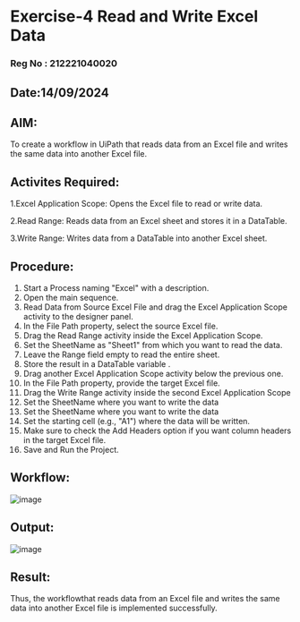 # Exercise-4 Read and Write Excel Data

### Reg No : 212221040020
## Date:14/09/2024

## AIM: 
 To create a workflow in UiPath that reads data from an Excel file and writes the same data into another Excel file.
## Activites Required:
  1.Excel Application Scope: Opens the Excel file to read or write data.
  
  2.Read Range: Reads data from an Excel sheet and stores it in a DataTable.
  
  3.Write Range: Writes data from a DataTable into another Excel sheet.

## Procedure:
  1. Start a Process naming "Excel" with a description.
  2. Open the main sequence.
  3. Read Data from Source Excel File and drag the Excel Application Scope activity to the designer panel.
  4. In the File Path property, select the source Excel file.
  5. Drag the Read Range activity inside the Excel Application Scope.
  6. Set the SheetName as "Sheet1" from which you want to read the data.
  7. Leave the Range field empty to read the entire sheet.
  8. Store the result in a DataTable variable .
  9. Drag another Excel Application Scope activity below the previous one.
  10. In the File Path property, provide the target Excel file.
  11. Drag the Write Range activity inside the second Excel Application Scope
  12. Set the SheetName where you want to write the data
  13. Set the SheetName  where you want to write the data
  14. Set the starting cell (e.g., "A1") where the data will be written.
  15. Make sure to check the Add Headers option if you want column headers in the target Excel file.
  16. Save and Run the Project.
      
## Workflow:
![image](https://github.com/user-attachments/assets/4ba2ee0f-a6ff-4159-9617-016c8cc3902f)


## Output:
![image](https://github.com/user-attachments/assets/29a81690-8471-46d7-a41b-6b5555fe70e2)


## Result:
  Thus, the workflowthat reads data from an Excel file and writes the same data into another Excel file is implemented successfully.

